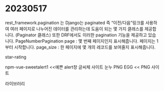# 20230517

rest_framework.pagination 는 Django는 paginated 즉 “이전/다음”링크를 사용하여 여러 페이지로 나누어진 데이터를 관리하는데 도움이 되는 몇 가지 클래스를 제공합니다. 
(Paginator 클래스) 또한 DRF에서도 이러한 pagination 기능을 제공하고 있습니다.
PageNumberPagination
page : 몇 번째 페이지인지 표시해줍니다. 페이지는 1부터 시작합니다.
page_size : 한 페이지에 몇 개의 레코드를 보여줄지 표시해줍니다.



star-rating

npm-vue-sweetalert1 <<예쁜 alert창
글씨체 사이트 눈누
PNG EGG << PNG 사이트

라이브러리


